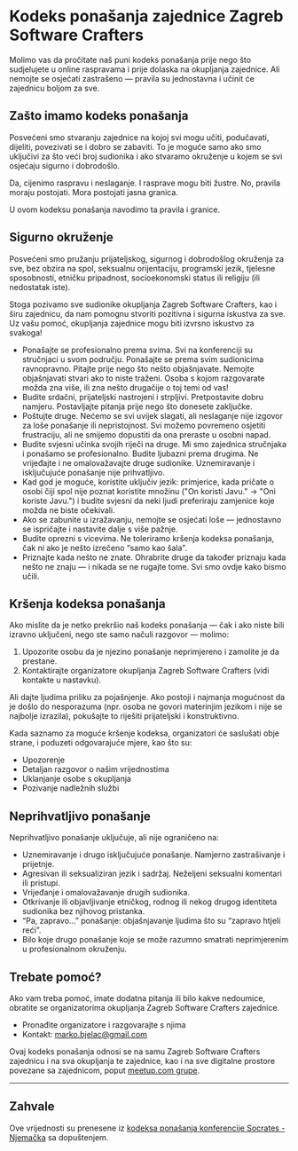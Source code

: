 # Kodeks ponašanja zajednice Zagreb Software Crafters

Molimo vas da pročitate naš puni kodeks ponašanja prije nego što sudjelujete u online raspravama i prije dolaska na okupljanja zajednice. Ali nemojte se osjećati zastrašeno — pravila su jednostavna i učinit će zajednicu boljom za sve.

## Zašto imamo kodeks ponašanja

Posvećeni smo stvaranju zajednice na kojoj svi mogu učiti, podučavati, dijeliti, povezivati se i dobro se zabaviti. To je moguće samo ako smo uključivi za što veći broj sudionika i ako stvaramo okruženje u kojem se svi osjećaju sigurno i dobrodošlo.

Da, cijenimo raspravu i neslaganje. I rasprave mogu biti žustre. No, pravila moraju postojati. Mora postojati jasna granica.

U ovom kodeksu ponašanja navodimo ta pravila i granice.

## Sigurno okruženje

Posvećeni smo pružanju prijateljskog, sigurnog i dobrodošlog okruženja za sve, bez obzira na spol, seksualnu orijentaciju, programski jezik, tjelesne sposobnosti, etničku pripadnost, socioekonomski status ili religiju (ili nedostatak iste).

Stoga pozivamo sve sudionike okupljanja Zagreb Software Crafters, kao i širu zajednicu, da nam pomognu stvoriti pozitivna i sigurna iskustva za sve. Uz vašu pomoć, okupljanja zajednice mogu biti izvrsno iskustvo za svakoga!

- Ponašajte se profesionalno prema svima. Svi na konferenciji su stručnjaci u svom području. Ponašajte se prema svim sudionicima ravnopravno. Pitajte prije nego što nešto objašnjavate. Nemojte objašnjavati stvari ako to niste traženi. Osoba s kojom razgovarate možda zna više, ili zna nešto drugačije o toj temi od vas!
- Budite srdačni, prijateljski nastrojeni i strpljivi. Pretpostavite dobru namjeru. Postavljajte pitanja prije nego što donesete zaključke.
- Poštujte druge. Nećemo se svi uvijek slagati, ali neslaganje nije izgovor za loše ponašanje ili nepristojnost. Svi možemo povremeno osjetiti frustraciju, ali ne smijemo dopustiti da ona preraste u osobni napad.
- Budite svjesni učinka svojih riječi na druge. Mi smo zajednica stručnjaka i ponašamo se profesionalno. Budite ljubazni prema drugima. Ne vrijeđajte i ne omalovažavajte druge sudionike. Uznemiravanje i isključujuće ponašanje nije prihvatljivo.
- Kad god je moguće, koristite uključiv jezik: primjerice, kada pričate o osobi čiji spol nije poznat koristite množinu ("On koristi Javu." -> "Oni koriste Javu.") i budite svjesni da neki ljudi preferiraju zamjenice koje možda ne biste očekivali.
- Ako se zabunite u izražavanju, nemojte se osjećati loše — jednostavno se ispričajte i nastavite dalje s više pažnje.
- Budite oprezni s vicevima. Ne toleriramo kršenja kodeksa ponašanja, čak ni ako je nešto izrečeno “samo kao šala”.
- Priznajte kada nešto ne znate. Ohrabrite druge da također priznaju kada nešto ne znaju — i nikada se ne rugajte tome. Svi smo ovdje kako bismo učili.

## Kršenja kodeksa ponašanja

Ako mislite da je netko prekršio naš kodeks ponašanja — čak i ako niste bili izravno uključeni, nego ste samo načuli razgovor — molimo:

1. Upozorite osobu da je njezino ponašanje neprimjereno i zamolite je da prestane.
2. Kontaktirajte organizatore okupljanja Zagreb Software Crafters (vidi kontakte u nastavku).

Ali dajte ljudima priliku za pojašnjenje. Ako postoji i najmanja mogućnost da je došlo do nesporazuma (npr. osoba ne govori materinjim jezikom i nije se najbolje izrazila), pokušajte to riješiti prijateljski i konstruktivno.

Kada saznamo za moguće kršenje kodeksa, organizatori će saslušati obje strane, i poduzeti odgovarajuće mjere, kao što su:

- Upozorenje
- Detaljan razgovor o našim vrijednostima
- Uklanjanje osobe s okupljanja
- Pozivanje nadležnih službi

## Neprihvatljivo ponašanje

Neprihvatljivo ponašanje uključuje, ali nije ograničeno na:

- Uznemiravanje i drugo isključujuće ponašanje. Namjerno zastrašivanje i prijetnje.
- Agresivan ili seksualiziran jezik i sadržaj. Neželjeni seksualni komentari ili pristupi.
- Vrijeđanje i omalovažavanje drugih sudionika.
- Otkrivanje ili objavljivanje etničkog, rodnog ili nekog drugog identiteta sudionika bez njihovog pristanka.
- “Pa, zapravo…” ponašanje: objašnjavanje ljudima što su “zapravo htjeli reći”.
- Bilo koje drugo ponašanje koje se može razumno smatrati neprimjerenim u profesionalnom okruženju.

## Trebate pomoć?

Ako vam treba pomoć, imate dodatna pitanja ili bilo kakve nedoumice, obratite se organizatorima okupljanja Zagreb Software Crafters zajednice.

- Pronađite organizatore i razgovarajte s njima
- Kontakt: [marko.bjelac@gmail.com](mailto:marko.bjelac@gmail.com)

Ovaj kodeks ponašanja odnosi se na samu Zagreb Software Crafters zajednicu i na sva okupljanja te zajednice, kao i na sve digitalne prostore povezane sa zajednicom, poput [meetup.com grupe](https://www.meetup.com/zagreb-software-crafters/).

---

## Zahvale

Ove vrijednosti su prenesene iz [kodeksa ponašanja konferencije Socrates - Njemačka](https://www.socrates-conference.de/values) sa dopuštenjem.
